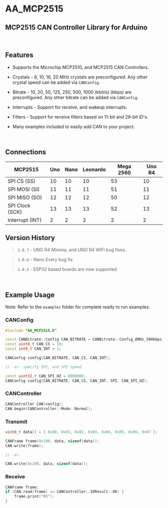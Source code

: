 # AA_MCP2515

## MCP2515 CAN Controller Library for Arduino

<br>

## Features

* Supports the Microchip MCP2510, and MCP2515 CAN Controllers.

* Crystals - 8, 10, 16, 20 MHz crystals are preconfigured. Any other crystal speed can be added via `CANConfig`.

* Bitrate - 10, 20, 50, 125, 250, 500, 1000 (kbit/s) (kbps) are preconfigured. Any other bitrate can be added via `CANConfig`.

* Interrupts - Support for receive, and wakeup interrupts.

* Filters - Support for receive filters based on 11-bit and 29-bit ID's.

* Many examples included to easily add CAN to your project.

<br>

## Connections

MCP2515 | Uno | Nano | Leonardo | Mega 2560 | Uno R4
------- | --- | ---- | -------- | ---- | ------
SPI CS (SS) | 10 | 10 | 10 | 53 | 10
SPI MOSI (SI) | 11 | 11 | 11 | 51 | 11
SPI MISO (SO) | 12 | 12 | 12 | 50 | 12
SPI Clock (SCK) | 13 | 13 | 13 | 52 | 13
Interrupt (INT) | 2 | 2 | 2 | 2 | 2

## Version History

> `1.0.7` - UNO R4 Minima, and UNO R4 WiFi bug fixes.

> `1.0.6` - Nano Every bug fix.

> `1.0.5` - ESP32 based boards are now supported.

<br>

## Example Usage

Note: Refer to the `examples` folder for complete ready to run examples.

### CANConfig

```cpp
#include "AA_MCP2515.h"

const CANBitrate::Config CAN_BITRATE = CANBitrate::Config_8MHz_500kbps;
const uint8_t CAN_CS = 10;
const int8_t CAN_INT = 2;

CANConfig config(CAN_BITRATE, CAN_CS, CAN_INT);

// -or- specify SPI, and SPI speed

const uint32_t CAN_SPI_HZ = 8000000;
CANConfig config(CAN_BITRATE, CAN_CS, CAN_INT, SPI, CAN_SPI_HZ);
```

### CANController

```cpp
CANController CAN(config);
CAN.begin(CANController::Mode::Normal);
```

### Transmit

```cpp
uint8_t data[] = { 0x00, 0x01, 0x02, 0x03, 0x04, 0x05, 0x06, 0x07 };

CANFrame frame(0x100, data, sizeof(data));
CAN.write(frame);

// -or-

CAN.write(0x100, data, sizeof(data));
```

### Receive

```cpp
CANFrame frame;
if (CAN.read(frame) == CANController::IOResult::OK) {
    frame.print("RX");
}
```
